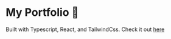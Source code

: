 # My Portfolio 👋

Built with Typescript, React, and TailwindCss. Check it out [here](https://cglavin50.github.io/portfolio/)
